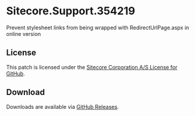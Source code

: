 # Sitecore.Support.354219
Prevent stylesheet links from being wrapped with RedirectUrlPage.aspx in online version

## License  
This patch is licensed under the [Sitecore Corporation A/S License for GitHub](https://github.com/sitecoresupport/Sitecore.Support.354219/blob/master/LICENSE).  

## Download  
Downloads are available via [GitHub Releases](https://github.com/sitecoresupport/Sitecore.Support.354219/releases).  
